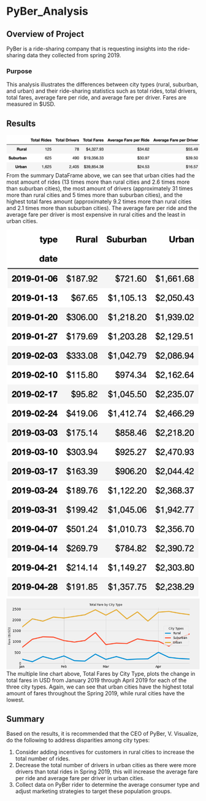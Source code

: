 # PyBer_Analysis

## Overview of Project
PyBer is a ride-sharing company that is requesting insights into the ride-sharing data they collected from spring 2019.

### Purpose
This analysis illustrates the differences between city types (rural, suburban, and urban) and their ride-sharing statistics such as total rides, total drivers, total fares, average fare per ride, and average fare per driver. Fares are measured in $USD.

## Results
![PyBer summary](https://github.com/mschimmy/PyBer_Analysis/blob/main/Resources/PyBer_summary_df.png)
From the summary DataFrame above, we can see that urban cities had the most amount of rides (13 times more than rural cities and 2.6 times more than suburban cities), the most amount of drivers (approximately 31 times more than rural cities and 5 times more than suburban cities), and the highest total fares amount (approximately 9.2 times more than rural cities and 2.1 times more than suburban cities). The average fare per ride and the average fare per driver is most expensive in rural cities and the least in urban cities.

![PyBer Spring 2019 data](https://github.com/mschimmy/PyBer_Analysis/blob/main/Resources/spring_2019_fares_by_week_df.png)
![PyBer Spring 2019 chart](https://github.com/mschimmy/PyBer_Analysis/blob/main/analysis/Total_Fare_by_city_Type.png)
The multiple line chart above, Total Fares by City Type, plots the change in total fares in USD from January 2019 through April 2019 for each of the three city types. Again, we can see that urban cities have the highest total amount of fares throughout the Spring 2019, while rural cities have the lowest.

## Summary
Based on the results, it is recommended that the CEO of PyBer, V. Visualize, do the following to address disparities among city types:
1. Consider adding incentives for customers in rural cities to increase the total number of rides.
2. Decrease the total number of drivers in urban cities as there were more drivers than total rides in Spring 2019, this will increase the average fare per ride and average fare per driver in urban cities.
3. Collect data on PyBer rider to determine the average consumer type and adjust marketing strategies to target these population groups.
